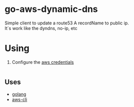 # go-aws-dynamic-dns
Simple client to update a route53 A recordName to public ip.  
It´s work like the dyndns, no-ip, etc

# Using
 1. Configure the [aws credentials](https://docs.aws.amazon.com/sdk-for-go/v1/developer-guide/configuring-sdk.html#creating-the-credentials-file)
```

```

## Uses
 * [golang](https://golang.org/doc/install)
 * [aws-cli](https://aws.amazon.com/sdk-for-go/)